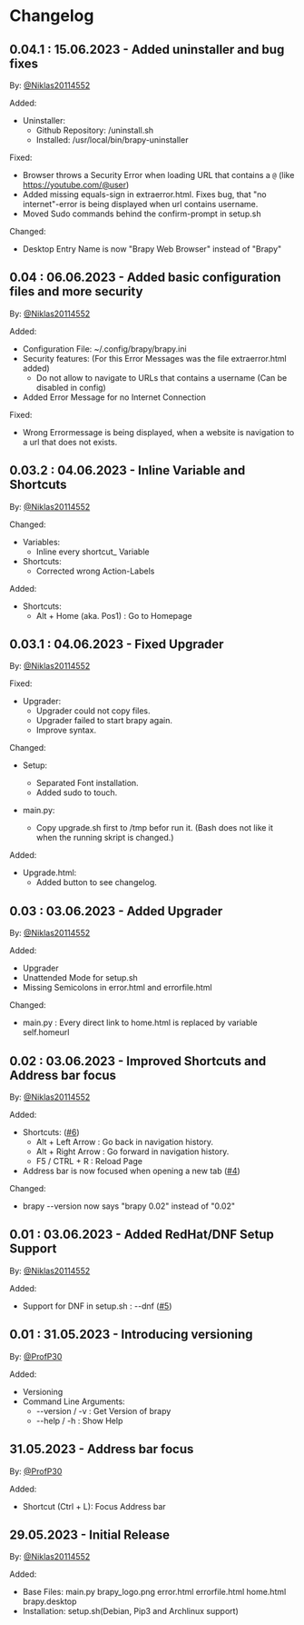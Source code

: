 # Changelog

## 0.04.1 : 15.06.2023 - Added uninstaller and bug fixes

By: [@Niklas20114552](https://github.com/Niklas20114552)

Added:

- Uninstaller:
    - Github Repository: /uninstall.sh
    - Installed: /usr/local/bin/brapy-uninstaller

Fixed:

- Browser throws a Security Error when loading URL that contains a ```@``` (like https://youtube.com/@user) 
- Added missing equals-sign in extraerror.html. Fixes bug, that "no internet"-error is being displayed when url contains username.
- Moved Sudo commands behind the confirm-prompt in setup.sh

Changed:

- Desktop Entry Name is now "Brapy Web Browser" instead of "Brapy"

## 0.04 : 06.06.2023 - Added basic configuration files and more security

By: [@Niklas20114552](https://github.com/Niklas20114552)

Added:

- Configuration File: ~/.config/brapy/brapy.ini
- Security features: (For this Error Messages was the file extraerror.html added)
    - Do not allow to navigate to URLs that contains a username (Can be disabled in config)
- Added Error Message for no Internet Connection

Fixed:

- Wrong Errormessage is being displayed, when a website is navigation to a url that does not exists.

## 0.03.2 : 04.06.2023 - Inline Variable and Shortcuts

By: [@Niklas20114552](https://github.com/Niklas20114552)

Changed:

- Variables:
    - Inline every shortcut_ Variable
- Shortcuts:
    - Corrected wrong Action-Labels

Added:

- Shortcuts:
    - Alt + Home (aka. Pos1) : Go to Homepage

## 0.03.1 : 04.06.2023 - Fixed Upgrader

By: [@Niklas20114552](https://github.com/Niklas20114552)

Fixed:

- Upgrader:
    - Upgrader could not copy files.
    - Upgrader failed to start brapy again.
    - Improve syntax.

Changed:

- Setup:
    - Separated Font installation.
    - Added sudo to touch.

- main.py:
    - Copy upgrade.sh first to /tmp befor run it. (Bash does not like it when the running skript is changed.)

Added:

- Upgrade.html:
    - Added button to see changelog.

## 0.03 : 03.06.2023 - Added Upgrader

By: [@Niklas20114552](https://github.com/Niklas20114552)

Added:

- Upgrader
- Unattended Mode for setup.sh
- Missing Semicolons in error.html and errorfile.html

Changed:

- main.py : Every direct link to home.html is replaced by variable self.homeurl

## 0.02 : 03.06.2023 - Improved Shortcuts and Address bar focus

By: [@Niklas20114552](https://github.com/Niklas20114552)

Added: 

- Shortcuts: ([#6](https://github.com/Niklas20114552/brapy/issues/6))
    - Alt + Left Arrow : Go back in navigation history.
    - Alt + Right Arrow : Go forward in navigation history.
    - F5 / CTRL + R : Reload Page
- Address bar is now focused when opening a new tab ([#4](https://github.com/Niklas20114552/brapy/pull/4))

Changed:

- brapy --version now says "brapy 0.02" instead of "0.02"


## 0.01 : 03.06.2023 - Added RedHat/DNF Setup Support

By: [@Niklas20114552](https://github.com/Niklas20114552)

Added:

- Support for DNF in setup.sh : --dnf ([#5](https://github.com/Niklas20114552/brapy/issues/5))

## 0.01 : 31.05.2023 - Introducing versioning

By: [@ProfP30](https://github.com/ProfP30)

Added:

- Versioning
- Command Line Arguments:
    - --version / -v : Get Version of brapy
    - --help / -h : Show Help

## 31.05.2023 - Address bar focus

By: [@ProfP30](https://github.com/ProfP30)

Added:

- Shortcut (Ctrl + L): Focus Address bar


## 29.05.2023 - Initial Release

By: [@Niklas20114552](https://github.com/Niklas20114552)

Added:

- Base Files: main.py brapy_logo.png error.html errorfile.html home.html brapy.desktop
- Installation: setup.sh(Debian, Pip3 and Archlinux support)
